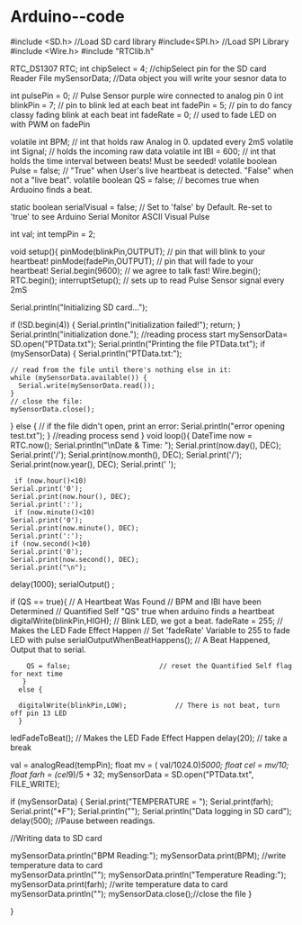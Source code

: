 # Arduino--code
#include <SD.h> //Load SD card library
#include<SPI.h> //Load SPI Library
#include <Wire.h>
#include "RTClib.h"

RTC_DS1307 RTC;
int chipSelect = 4; //chipSelect pin for the SD card Reader
File mySensorData; //Data object you will write your sesnor data to
 
int pulsePin = 0;                 // Pulse Sensor purple wire connected to analog pin 0
int blinkPin = 7;                // pin to blink led at each beat
int fadePin = 5;                  // pin to do fancy classy fading blink at each beat
int fadeRate = 0;                 // used to fade LED on with PWM on fadePin

volatile int BPM;                   // int that holds raw Analog in 0. updated every 2mS
volatile int Signal;                // holds the incoming raw data
volatile int IBI = 600;             // int that holds the time interval between beats! Must be seeded! 
volatile boolean Pulse = false;     // "True" when User's live heartbeat is detected. "False" when not a "live beat". 
volatile boolean QS = false;        // becomes true when Arduoino finds a beat.

static boolean serialVisual = false;   // Set to 'false' by Default.  Re-set to 'true' to see Arduino Serial Monitor ASCII Visual Pulse 

int val;
int tempPin = 2;

void setup(){
  pinMode(blinkPin,OUTPUT);         // pin that will blink to your heartbeat!
  pinMode(fadePin,OUTPUT);          // pin that will fade to your heartbeat!
  Serial.begin(9600);             // we agree to talk fast!
   Wire.begin();
    RTC.begin();
  interruptSetup();                 // sets up to read Pulse Sensor signal every 2mS
 
Serial.println("Initializing SD card...");

  if (!SD.begin(4)) {
    Serial.println("initialization failed!");
    return;
  }
  Serial.println("initialization done."); 
  //reading process start
  mySensorData= SD.open("PTData.txt");
  Serial.println("Printing the file PTData.txt");
  if (mySensorData) {
    Serial.println("PTData.txt:");

    // read from the file until there's nothing else in it:
    while (mySensorData.available()) {
      Serial.write(mySensorData.read());
    }
    // close the file:
    mySensorData.close();
  } else {
    // if the file didn't open, print an error:
    Serial.println("error opening test.txt");
  }
  //reading process send
}
void loop(){
   DateTime now = RTC.now();
    Serial.println("\nDate & Time: ");
    Serial.print(now.day(), DEC);
    Serial.print('/');
    Serial.print(now.month(), DEC);
    Serial.print('/');
    Serial.print(now.year(), DEC);
    Serial.print(' ');

     if (now.hour()<10)
    Serial.print('0');
    Serial.print(now.hour(), DEC);
    Serial.print(':');
     if (now.minute()<10)
    Serial.print('0');
    Serial.print(now.minute(), DEC);
    Serial.print(':');
    if (now.second()<10)
    Serial.print('0');
    Serial.print(now.second(), DEC);
    Serial.print("\n");

delay(1000);
    serialOutput() ;       
    
  if (QS == true){     //  A Heartbeat Was Found
                       // BPM and IBI have been Determined
                       // Quantified Self "QS" true when arduino finds a heartbeat
        digitalWrite(blinkPin,HIGH);     // Blink LED, we got a beat. 
        fadeRate = 255;         // Makes the LED Fade Effect Happen
                                // Set 'fadeRate' Variable to 255 to fade LED with pulse
        serialOutputWhenBeatHappens();   // A Beat Happened, Output that to serial.     
        
        QS = false;                      // reset the Quantified Self flag for next time    
       } 
      else { 

      digitalWrite(blinkPin,LOW);            // There is not beat, turn off pin 13 LED
      }
     
   ledFadeToBeat();                      // Makes the LED Fade Effect Happen 
  delay(20);                             //  take a break



 val = analogRead(tempPin);
  float mv = ( val/1024.0)*5000; 
  float cel = mv/10;
  float farh = (cel*9)/5 + 32;
  mySensorData = SD.open("PTData.txt", FILE_WRITE);
  
  if (mySensorData) {
Serial.print("TEMPERATURE = ");
Serial.print(farh);
Serial.print("*F");
Serial.println("");
Serial.println("Data logging in SD card");
delay(500); //Pause between readings.

//Writing data to SD card

mySensorData.println("BPM Reading:");
mySensorData.print(BPM);  //write temperature data to card                           
mySensorData.println("");
mySensorData.println("Temperature Reading:");
mySensorData.print(farh);  //write temperature data to card                           
mySensorData.println("");
mySensorData.close();//close the file
}
  

}



